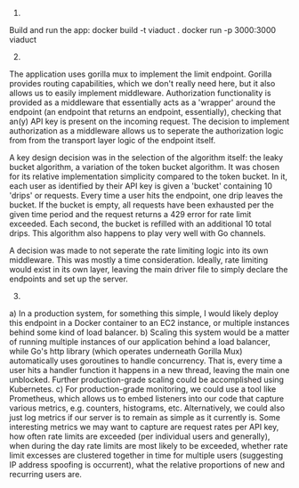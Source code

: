 1) 

Build and run the app: 
docker build -t viaduct .
docker run -p 3000:3000 viaduct

2) 

The application uses gorilla mux to implement the limit endpoint. Gorilla provides routing capabilities, which we don't really need here, but it also allows us to easily implement middleware. Authorization functionality is provided as a middleware that essentially acts as a 'wrapper' around the endpoint (an endpoint that returns an endpoint, essentially), checking that an(y) API key is present on the incoming request. The decision to implement authorization as a middleware allows us to seperate the authorization logic from from the transport layer logic of the endpoint itself. 

A key design decision was in the selection of the algorithm itself: the leaky bucket algorithm, a variation of the token bucket algorithm. It was chosen for its relative implementation simplicity compared to the token bucket. In it, each user as identified by their API key is given a 'bucket' containing 10 'drips' or requests. Every time a user hits the endpoint, one drip leaves the bucket. If the bucket is empty, all requests have been exhausted per the given time period and the request returns a 429 error for rate limit exceeded. Each second, the bucket is refilled with an additional 10 total drips. This algorithm also happens to play very well with Go channels.  

A decision was made to not seperate the rate limiting logic into its own middleware. This was mostly a time consideration. Ideally, rate limiting would exist in its own layer, leaving the main driver file to simply declare the endpoints and set up the server. 

3) 
a) In a production system, for something this simple, I would likely deploy this endpoint in a Docker container to an EC2 instance, or multiple instances behind some kind of load balancer. 
b) Scaling this system would be a matter of running multiple instances of our application behind a load balancer, while Go's http library (which operates underneath Gorilla Mux) automatically uses goroutines to handle concurrency. That is, every time a user hits a handler function it happens in a new thread, leaving the main one unblocked. Further production-grade scaling could be accomplished using Kubernetes. 
c) For production-grade monitoring, we could use a tool like Prometheus, which allows us to embed listeners into our code that capture various metrics, e.g. counters, histograms, etc. Alternatively, we could also just log metrics if our server is to remain as simple as it currently is. Some interesting metrics we may want to capture are request rates per API key, how often rate limits are exceeded (per individual users and generally), when during the day rate limits are most likely to be exceeded, whether rate limit excesses are clustered together in time for multiple users (suggesting IP address spoofing is occurrent), what the relative proportions of new and recurring users are. 
